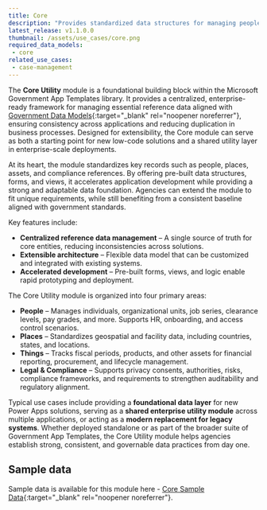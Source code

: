 ```yaml
---
title: Core
description: "Provides standardized data structures for managing people, places, assets, and compliance information in government-focused solutions."
latest_release: v1.1.0.0
thumbnail: /assets/use_cases/core.png
required_data_models:
 - core
related_use_cases:
 - case-management
---
```


The **Core Utility** module is a foundational building block within the Microsoft Government App Templates library. It provides a centralized, enterprise-ready framework for managing essential reference data aligned with [Government Data Models](https://github.com/microsoft/gov-datamodels){:target="_blank" rel="noopener noreferrer"}, ensuring consistency across applications and reducing duplication in business processes. Designed for extensibility, the Core module can serve as both a starting point for new low-code solutions and a shared utility layer in enterprise-scale deployments.

At its heart, the module standardizes key records such as people, places, assets, and compliance references. By offering pre-built data structures, forms, and views, it accelerates application development while providing a strong and adaptable data foundation. Agencies can extend the module to fit unique requirements, while still benefiting from a consistent baseline aligned with government standards.

Key features include:

* **Centralized reference data management** – A single source of truth for core entities, reducing inconsistencies across solutions.
* **Extensible architecture** – Flexible data model that can be customized and integrated with existing systems.
* **Accelerated development** – Pre-built forms, views, and logic enable rapid prototyping and deployment.

The Core Utility module is organized into four primary areas:

* **People** – Manages individuals, organizational units, job series, clearance levels, pay grades, and more. Supports HR, onboarding, and access control scenarios.
* **Places** – Standardizes geospatial and facility data, including countries, states, and locations.
* **Things** – Tracks fiscal periods, products, and other assets for financial reporting, procurement, and lifecycle management.
* **Legal & Compliance** – Supports privacy consents, authorities, risks, compliance frameworks, and requirements to strengthen auditability and regulatory alignment.

Typical use cases include providing a **foundational data layer** for new Power Apps solutions, serving as a **shared enterprise utility module** across multiple applications, or acting as a **modern replacement for legacy systems**. Whether deployed standalone or as part of the broader suite of Government App Templates, the Core Utility module helps agencies establish strong, consistent, and governable data practices from day one.

## Sample data

Sample data is available for this module here - [Core Sample Data](https://github.com/microsoft/gov-apptemplates/tree/main/federal/core/sample-data){:target="_blank" rel="noopener noreferrer"}.
